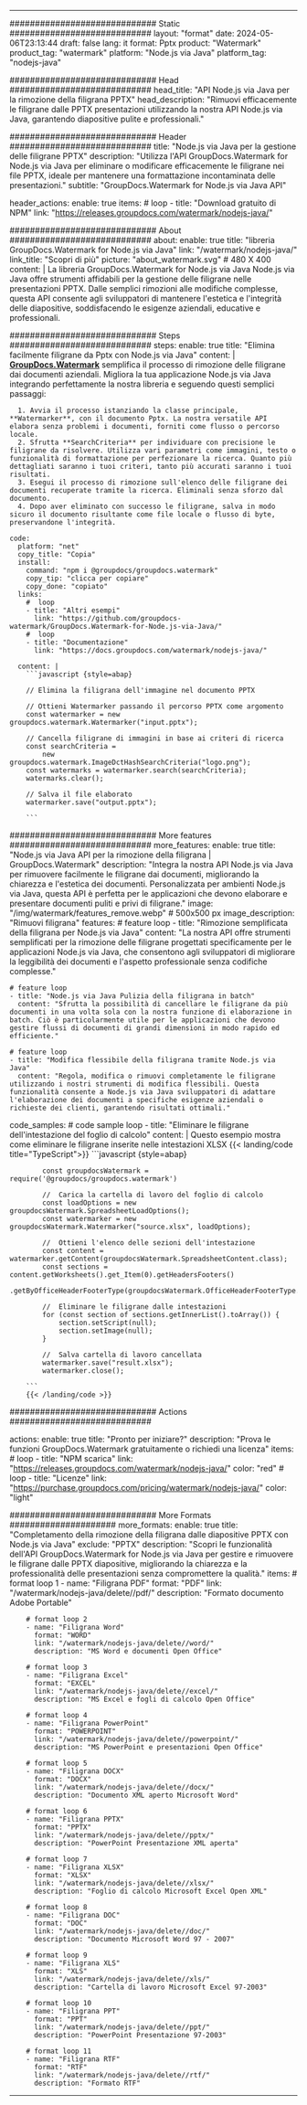
---
############################# Static ############################
layout: "format"
date:  2024-05-06T23:13:44
draft: false
lang: it
format: Pptx
product: "Watermark"
product_tag: "watermark"
platform: "Node.js via Java"
platform_tag: "nodejs-java"

############################# Head ############################
head_title: "API Node.js via Java per la rimozione della filigrana PPTX"
head_description: "Rimuovi efficacemente le filigrane dalle PPTX presentazioni utilizzando la nostra API Node.js via Java, garantendo diapositive pulite e professionali."

############################# Header ############################
title: "Node.js via Java per la gestione delle filigrane PPTX" 
description: "Utilizza l'API GroupDocs.Watermark for Node.js via Java per eliminare o modificare efficacemente le filigrane nei file PPTX, ideale per mantenere una formattazione incontaminata delle presentazioni."
subtitle: "GroupDocs.Watermark for Node.js via Java API" 

header_actions:
  enable: true
  items:
    #  loop
    - title: "Download gratuito di NPM"
      link: "https://releases.groupdocs.com/watermark/nodejs-java/"
      
############################# About ############################
about:
    enable: true
    title: "libreria GroupDocs.Watermark for Node.js via Java"
    link: "/watermark/nodejs-java/"
    link_title: "Scopri di più"
    picture: "about_watermark.svg" # 480 X 400
    content: |
       La libreria GroupDocs.Watermark for Node.js via Java Node.js via Java offre strumenti affidabili per la gestione delle filigrane nelle presentazioni PPTX. Dalle semplici rimozioni alle modifiche complesse, questa API consente agli sviluppatori di mantenere l'estetica e l'integrità delle diapositive, soddisfacendo le esigenze aziendali, educative e professionali.

############################# Steps ############################
steps:
    enable: true
    title: "Elimina facilmente filigrane da Pptx con Node.js via Java"
    content: |
      **[GroupDocs.Watermark](https://products.groupdocs.com/watermark/nodejs-java/)** semplifica il processo di rimozione delle filigrane dai documenti aziendali. Migliora la tua applicazione Node.js via Java integrando perfettamente la nostra libreria e seguendo questi semplici passaggi:
      
      1. Avvia il processo istanziando la classe principale, **Watermarker**, con il documento Pptx. La nostra versatile API elabora senza problemi i documenti, forniti come flusso o percorso locale.
      2. Sfrutta **SearchCriteria** per individuare con precisione le filigrane da risolvere. Utilizza vari parametri come immagini, testo o funzionalità di formattazione per perfezionare la ricerca. Quanto più dettagliati saranno i tuoi criteri, tanto più accurati saranno i tuoi risultati.
      3. Esegui il processo di rimozione sull'elenco delle filigrane dei documenti recuperate tramite la ricerca. Eliminali senza sforzo dal documento.
      4. Dopo aver eliminato con successo le filigrane, salva in modo sicuro il documento risultante come file locale o flusso di byte, preservandone l'integrità.
   
    code:
      platform: "net"
      copy_title: "Copia"
      install:
        command: "npm i @groupdocs/groupdocs.watermark"
        copy_tip: "clicca per copiare"
        copy_done: "copiato"
      links:
        #  loop
        - title: "Altri esempi"
          link: "https://github.com/groupdocs-watermark/GroupDocs.Watermark-for-Node.js-via-Java/"
        #  loop
        - title: "Documentazione"
          link: "https://docs.groupdocs.com/watermark/nodejs-java/"
          
      content: |
        ```javascript {style=abap}

        // Elimina la filigrana dell'immagine nel documento PPTX

        // Ottieni Watermarker passando il percorso PPTX come argomento
        const watermarker = new groupdocs.watermark.Watermarker("input.pptx");
        
        // Cancella filigrane di immagini in base ai criteri di ricerca
        const searchCriteria = 
            new groupdocs.watermark.ImageDctHashSearchCriteria("logo.png");
        const watermarks = watermarker.search(searchCriteria);
        watermarks.clear();

        // Salva il file elaborato
        watermarker.save("output.pptx");
        
        ```            

############################# More features ############################
more_features:
  enable: true
  title: "Node.js via Java API per la rimozione della filigrana | GroupDocs.Watermark"
  description: "Integra la nostra API Node.js via Java per rimuovere facilmente le filigrane dai documenti, migliorando la chiarezza e l'estetica dei documenti. Personalizzata per ambienti Node.js via Java, questa API è perfetta per le applicazioni che devono elaborare e presentare documenti puliti e privi di filigrane."
  image: "/img/watermark/features_remove.webp" # 500x500 px
  image_description: "Rimuovi filigrana"
  features:
    # feature loop
    - title: "Rimozione semplificata della filigrana per Node.js via Java"
      content: "La nostra API offre strumenti semplificati per la rimozione delle filigrane progettati specificamente per le applicazioni Node.js via Java, che consentono agli sviluppatori di migliorare la leggibilità dei documenti e l'aspetto professionale senza codifiche complesse."

    # feature loop
    - title: "Node.js via Java Pulizia della filigrana in batch"
      content: "Sfrutta la possibilità di cancellare le filigrane da più documenti in una volta sola con la nostra funzione di elaborazione in batch. Ciò è particolarmente utile per le applicazioni che devono gestire flussi di documenti di grandi dimensioni in modo rapido ed efficiente."

    # feature loop
    - title: "Modifica flessibile della filigrana tramite Node.js via Java"
      content: "Regola, modifica o rimuovi completamente le filigrane utilizzando i nostri strumenti di modifica flessibili. Questa funzionalità consente a Node.js via Java sviluppatori di adattare l'elaborazione dei documenti a specifiche esigenze aziendali o richieste dei clienti, garantendo risultati ottimali."
      
  code_samples:
    # code sample loop
    - title: "Eliminare le filigrane dell'intestazione del foglio di calcolo"
      content: |
        Questo esempio mostra come eliminare le filigrane inserite nelle intestazioni XLSX
        {{< landing/code title="TypeScript">}}
        ```javascript {style=abap}
        
            const groupdocsWatermark = require('@groupdocs/groupdocs.watermark')

            //  Carica la cartella di lavoro del foglio di calcolo
            const loadOptions = new groupdocsWatermark.SpreadsheetLoadOptions();
            const watermarker = new groupdocsWatermark.Watermarker("source.xlsx", loadOptions);

            //  Ottieni l'elenco delle sezioni dell'intestazione
            const content = watermarker.getContent(groupdocsWatermark.SpreadsheetContent.class);
            const sections = content.getWorksheets().get_Item(0).getHeadersFooters()
                .getByOfficeHeaderFooterType(groupdocsWatermark.OfficeHeaderFooterType.HeaderPrimary).getSections();
  
            //  Eliminare le filigrane dalle intestazioni
            for (const section of sections.getInnerList().toArray()) {
                section.setScript(null);
                section.setImage(null);
            }

            //  Salva cartella di lavoro cancellata
            watermarker.save("result.xlsx");
            watermarker.close();

        ```
        {{< /landing/code >}}


############################# Actions ############################

actions:
  enable: true
  title: "Pronto per iniziare?"
  description: "Prova le funzioni GroupDocs.Watermark gratuitamente o richiedi una licenza"
  items:
    #  loop
    - title: "NPM scarica"
      link: "https://releases.groupdocs.com/watermark/nodejs-java/"
      color: "red"
        #  loop
    - title: "Licenze"
      link: "https://purchase.groupdocs.com/pricing/watermark/nodejs-java/"
      color: "light"


############################# More Formats #####################
more_formats:
    enable: true
    title: "Completamento della rimozione della filigrana dalle diapositive PPTX con Node.js via Java"
    exclude: "PPTX"
    description: "Scopri le funzionalità dell'API GroupDocs.Watermark for Node.js via Java per gestire e rimuovere le filigrane dalle PPTX diapositive, migliorando la chiarezza e la professionalità delle presentazioni senza compromettere la qualità."
    items: 
        # format loop 1
        - name: "Filigrana PDF"
          format: "PDF"
          link: "/watermark/nodejs-java/delete//pdf/"
          description: "Formato documento Adobe Portable"

        # format loop 2
        - name: "Filigrana Word"
          format: "WORD"
          link: "/watermark/nodejs-java/delete//word/"
          description: "MS Word e documenti Open Office"
          
        # format loop 3
        - name: "Filigrana Excel"
          format: "EXCEL"
          link: "/watermark/nodejs-java/delete//excel/"
          description: "MS Excel e fogli di calcolo Open Office"

        # format loop 4
        - name: "Filigrana PowerPoint"
          format: "POWERPOINT"
          link: "/watermark/nodejs-java/delete//powerpoint/"
          description: "MS PowerPoint e presentazioni Open Office"

        # format loop 5
        - name: "Filigrana DOCX"
          format: "DOCX"
          link: "/watermark/nodejs-java/delete//docx/"
          description: "Documento XML aperto Microsoft Word"
          
        # format loop 6
        - name: "Filigrana PPTX"
          format: "PPTX"
          link: "/watermark/nodejs-java/delete//pptx/"
          description: "PowerPoint Presentazione XML aperta"
          
        # format loop 7
        - name: "Filigrana XLSX"
          format: "XLSX"
          link: "/watermark/nodejs-java/delete//xlsx/"
          description: "Foglio di calcolo Microsoft Excel Open XML"

        # format loop 8
        - name: "Filigrana DOC"
          format: "DOC"
          link: "/watermark/nodejs-java/delete//doc/"
          description: "Documento Microsoft Word 97 - 2007"

        # format loop 9
        - name: "Filigrana XLS"
          format: "XLS"
          link: "/watermark/nodejs-java/delete//xls/"
          description: "Cartella di lavoro Microsoft Excel 97-2003"

        # format loop 10
        - name: "Filigrana PPT"
          format: "PPT"
          link: "/watermark/nodejs-java/delete//ppt/"
          description: "PowerPoint Presentazione 97-2003"

        # format loop 11
        - name: "Filigrana RTF"
          format: "RTF"
          link: "/watermark/nodejs-java/delete//rtf/"
          description: "Formato RTF"

---